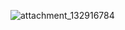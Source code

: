 ![attachment_132916784](https://user-images.githubusercontent.com/78885738/224906337-d3ead563-3cd3-41fb-a776-1c97117a853a.png)
